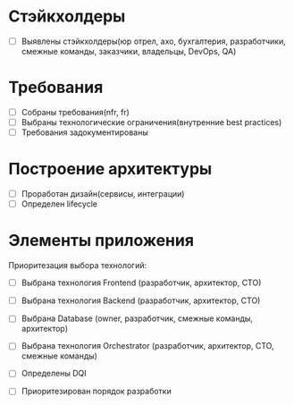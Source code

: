 # Стэйкхолдеры
- [ ] Выявлены стэйкхолдеры(юр отрел, ахо, бухгалтерия, разработчики, смежные команды, заказчики, владельцы, DevOps, QA)

# Требования
- [ ] Собраны требования(nfr, fr)
- [ ] Выбраны технологические ограничения(внутренние best practices)
- [ ] Требования задокументированы

# Построение архитектуры
- [ ] Проработан дизайн(сервисы, интеграции)
- [ ] Определен lifecycle

# Элементы приложения
Приоритезация выбора технологий:
- [ ] Выбрана технология Frontend (разработчик, архитектор, CTO)
- [ ] Выбрана технология Backend (разработчик, архитектор, CTO)
- [ ] Выбрана Database (owner, разработчик, смежные команды, архитектор)
- [ ] Выбрана технология Orchestrator (разработчик, архитектор, CTO, смежные команды)


- [ ] Определены DQI
- [ ] Приоритезирован порядок разработки
